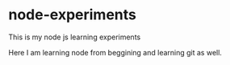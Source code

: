 # node-experiments
This is my node js learning experiments

Here I am learning node from beggining and learning git as well.
